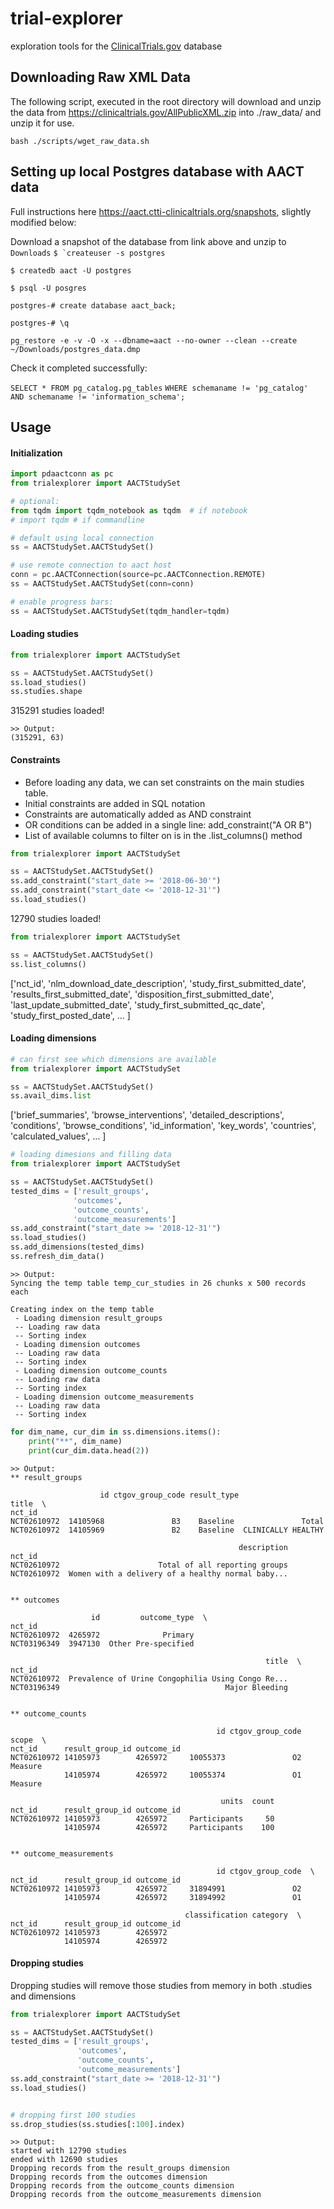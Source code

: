 # trial-explorer
exploration tools for the [ClinicalTrials.gov](http://www.clinicaltrials.gov) database

## Downloading Raw XML Data

The following script, executed in the root directory will download and unzip the data from 
https://clinicaltrials.gov/AllPublicXML.zip into ./raw_data/ and unzip it for use.
```
bash ./scripts/wget_raw_data.sh
```

## Setting up local Postgres database with AACT data
Full instructions here https://aact.ctti-clinicaltrials.org/snapshots, slightly modified below:

Download a snapshot of the database from link above and unzip to `Downloads`
```$ `createuser -s postgres```

```$ createdb aact -U postgres``` 

```$ psql -U posgres```

```postgres-# create database aact_back;```

```postgres-# \q```

```pg_restore -e -v -O -x --dbname=aact --no-owner --clean --create  ~/Downloads/postgres_data.dmp```

Check it completed successfully:

```SELECT * FROM pg_catalog.pg_tables```
```WHERE schemaname != 'pg_catalog' AND schemaname != 'information_schema';```


## Usage
#### Initialization
```python
import pdaactconn as pc
from trialexplorer import AACTStudySet

# optional:
from tqdm import tqdm_notebook as tqdm  # if notebook
# import tqdm # if commandline

# default using local connection
ss = AACTStudySet.AACTStudySet()

# use remote connection to aact host
conn = pc.AACTConnection(source=pc.AACTConnection.REMOTE)
ss = AACTStudySet.AACTStudySet(conn=conn)

# enable progress bars:
ss = AACTStudySet.AACTStudySet(tqdm_handler=tqdm)
```

#### Loading studies
```python
from trialexplorer import AACTStudySet

ss = AACTStudySet.AACTStudySet()
ss.load_studies() 
ss.studies.shape
```
315291 studies loaded!
```
>> Output:
(315291, 63)
```

#### Constraints
- Before loading any data, we can set constraints on the main studies table.
- Initial constraints are added in SQL notation
- Constraints are automatically added as AND constraint
- OR conditions can be added in a single line: add_constraint("A OR B")
- List of available columns to filter on is in the .list_columns() method

```python
from trialexplorer import AACTStudySet

ss = AACTStudySet.AACTStudySet()
ss.add_constraint("start_date >= '2018-06-30'")
ss.add_constraint("start_date <= '2018-12-31'")
ss.load_studies()
```
12790 studies loaded!

```python
from trialexplorer import AACTStudySet

ss = AACTStudySet.AACTStudySet()
ss.list_columns()
```
['nct_id',
 'nlm_download_date_description',
 'study_first_submitted_date',
 'results_first_submitted_date',
 'disposition_first_submitted_date',
 'last_update_submitted_date',
 'study_first_submitted_qc_date',
 'study_first_posted_date',
 ...
 ]

#### Loading dimensions
```python
# can first see which dimensions are available
from trialexplorer import AACTStudySet

ss = AACTStudySet.AACTStudySet()
ss.avail_dims.list
```
['brief_summaries',
 'browse_interventions',
 'detailed_descriptions',
 'conditions',
 'browse_conditions',
 'id_information',
 'key_words',
 'countries',
 'calculated_values',
 ...
 ]
 
 ```python
# loading dimesions and filling data
from trialexplorer import AACTStudySet

ss = AACTStudySet.AACTStudySet()
tested_dims = ['result_groups',
               'outcomes', 
               'outcome_counts',
               'outcome_measurements']
ss.add_constraint("start_date >= '2018-12-31'")
ss.load_studies()
ss.add_dimensions(tested_dims)
ss.refresh_dim_data()
```
```
>> Output:
Syncing the temp table temp_cur_studies in 26 chunks x 500 records each

Creating index on the temp table
 - Loading dimension result_groups
 -- Loading raw data
 -- Sorting index
 - Loading dimension outcomes
 -- Loading raw data
 -- Sorting index
 - Loading dimension outcome_counts
 -- Loading raw data
 -- Sorting index
 - Loading dimension outcome_measurements
 -- Loading raw data
 -- Sorting index
```

```python 
for dim_name, cur_dim in ss.dimensions.items():
    print("**", dim_name)
    print(cur_dim.data.head(2))
```

```
>> Output:
** result_groups

                    id ctgov_group_code result_type               title  \
nct_id                                                                   
NCT02610972  14105968               B3    Baseline               Total   
NCT02610972  14105969               B2    Baseline  CLINICALLY HEALTHY   

                                                   description  
nct_id                                                          
NCT02610972                      Total of all reporting groups  
NCT02610972  Women with a delivery of a healthy normal baby...  


** outcomes

                  id         outcome_type  \
nct_id                                      
NCT02610972  4265972              Primary   
NCT03196349  3947130  Other Pre-specified   

                                                         title  \
nct_id                                                           
NCT02610972  Prevalence of Urine Congophilia Using Congo Re...   
NCT03196349                                     Major Bleeding   


** outcome_counts

                                              id ctgov_group_code    scope  \
nct_id      result_group_id outcome_id                                       
NCT02610972 14105973        4265972     10055373               O2  Measure   
            14105974        4265972     10055374               O1  Measure   

                                               units  count  
nct_id      result_group_id outcome_id                       
NCT02610972 14105973        4265972     Participants     50  
            14105974        4265972     Participants    100  


** outcome_measurements

                                              id ctgov_group_code  \
nct_id      result_group_id outcome_id                              
NCT02610972 14105973        4265972     31894991               O2   
            14105974        4265972     31894992               O1   

                                       classification category  \
nct_id      result_group_id outcome_id                           
NCT02610972 14105973        4265972                              
            14105974        4265972                           
```
 
#### Dropping studies
Dropping studies will remove those studies from memory in both .studies and dimensions
```python
from trialexplorer import AACTStudySet

ss = AACTStudySet.AACTStudySet()
tested_dims = ['result_groups',
               'outcomes', 
               'outcome_counts',
               'outcome_measurements']
ss.add_constraint("start_date >= '2018-12-31'")
ss.load_studies()


# dropping first 100 studies
ss.drop_studies(ss.studies[:100].index)
```

```
>> Output:
started with 12790 studies
ended with 12690 studies
Dropping records from the result_groups dimension
Dropping records from the outcomes dimension
Dropping records from the outcome_counts dimension
Dropping records from the outcome_measurements dimension
```
